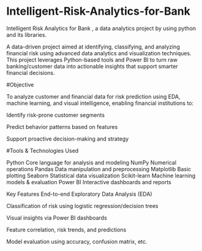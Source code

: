 # Intelligent-Risk-Analytics-for-Bank
Intelligent Risk Analytics for Bank , a data analytics project by using python and its libraries.

A data-driven project aimed at identifying, classifying, and analyzing financial risk using advanced data analytics and visualization techniques. This project leverages Python-based tools and Power BI to turn raw banking/customer data into actionable insights that support smarter financial decisions.




 #Objective
 
To analyze customer and financial data for risk prediction using EDA, machine learning, and visual intelligence, enabling financial institutions to:

Identify risk-prone customer segments

Predict behavior patterns based on features

Support proactive decision-making and strategy




 #Tools & Technologies Used

Python	Core language for analysis and modeling
NumPy	Numerical operations
Pandas	Data manipulation and preprocessing
Matplotlib	Basic plotting
Seaborn	Statistical data visualization
Scikit-learn	Machine learning models & evaluation
Power BI	Interactive dashboards and reports



 Key Features
End-to-end Exploratory Data Analysis (EDA)

Classification of risk using logistic regression/decision trees

Visual insights via Power BI dashboards

Feature correlation, risk trends, and predictions

Model evaluation using accuracy, confusion matrix, etc.




